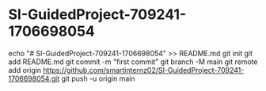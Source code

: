 # SI-GuidedProject-709241-1706698054
echo "# SI-GuidedProject-709241-1706698054" >> README.md
git init
git add README.md
git commit -m "first commit"
git branch -M main
git remote add origin https://github.com/smartinternz02/SI-GuidedProject-709241-1706698054.git
git push -u origin main
